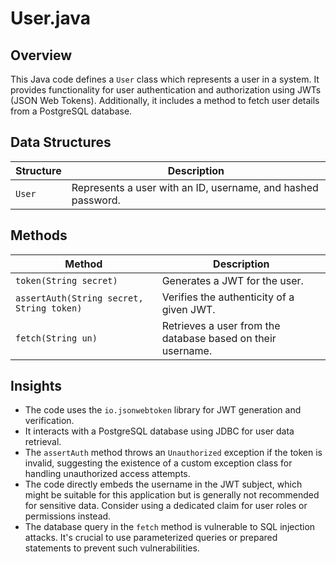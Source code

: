 # User.java

## Overview

This Java code defines a `User` class which represents a user in a system. It provides functionality for user authentication and authorization using JWTs (JSON Web Tokens). Additionally, it includes a method to fetch user details from a PostgreSQL database.

## Data Structures

| Structure | Description |
|---|---|
| `User` | Represents a user with an ID, username, and hashed password. |

## Methods

| Method | Description |
|---|---|
| `token(String secret)` | Generates a JWT for the user. |
| `assertAuth(String secret, String token)` | Verifies the authenticity of a given JWT. |
| `fetch(String un)` | Retrieves a user from the database based on their username. |

## Insights

- The code uses the `io.jsonwebtoken` library for JWT generation and verification.
- It interacts with a PostgreSQL database using JDBC for user data retrieval.
- The `assertAuth` method throws an `Unauthorized` exception if the token is invalid, suggesting the existence of a custom exception class for handling unauthorized access attempts.
- The code directly embeds the username in the JWT subject, which might be suitable for this application but is generally not recommended for sensitive data. Consider using a dedicated claim for user roles or permissions instead.
- The database query in the `fetch` method is vulnerable to SQL injection attacks. It's crucial to use parameterized queries or prepared statements to prevent such vulnerabilities. 

